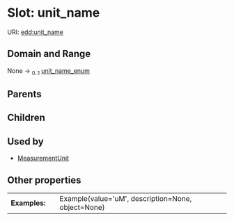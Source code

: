 
# Slot: unit_name



URI: [edd:unit_name](https://w3id.org/eddunit_name)


## Domain and Range

None &#8594;  <sub>0..1</sub> [unit_name_enum](unit_name_enum.md)

## Parents


## Children


## Used by

 * [MeasurementUnit](MeasurementUnit.md)

## Other properties

|  |  |  |
| --- | --- | --- |
| **Examples:** | | Example(value='uM', description=None, object=None) |